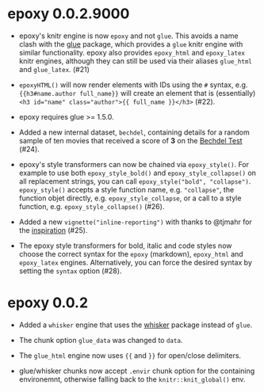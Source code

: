 # epoxy 0.0.2.9000

* epoxy's knitr engine is now `epoxy` and not `glue`. This avoids a name clash
  with the [glue](https://glue.tidyverse.org) package, which provides a `glue`
  knitr engine with similar functionality. epoxy also provides `epoxy_html` and
  `epoxy_latex` knitr engines, although they can still be used via their aliases
  `glue_html` and `glue_latex`. (#21)
  
* `epoxyHTML()` will now render elements with IDs using the `#` syntax, e.g.
  `{{h3#name.author full_name}}` will create an element that is (essentially)
  `<h3 id="name" class="author">{{ full_name }}</h3>` (#22).

* epoxy requires glue >= 1.5.0.

* Added a new internal dataset, `bechdel`, containing details for a random
  sample of ten movies that received a score of **3** on the 
  [Bechdel Test](https://bechdeltest.com) (#24).
  
* epoxy's style transformers can now be chained via `epoxy_style()`. For example
  to use both `epoxy_style_bold()` and `epoxy_style_collapse()` on all
  replacement strings, you can call `epoxy_style("bold", "collapse")`.
  `epoxy_style()` accepts a style function name, e.g. `"collapse"`, the function
  objet directly, e.g. `epoxy_style_collapse`, or a call to a style function,
  e.g. `epoxy_style_collapse()` (#26).
  
* Added a new `vignette("inline-reporting")` with thanks to @tjmahr for the
  [inspiration](https://www.tjmahr.com/lists-knitr-secret-weapon/) (#25).
  
* The epoxy style transformers for bold, italic and code styles now choose the
  correct syntax for the `epoxy` (markdown), `epoxy_html` and `epoxy_latex`
  engines. Alternatively, you can force the desired syntax by setting the
  `syntax` option (#28).

# epoxy 0.0.2

* Added a `whisker` engine that uses the [whisker](https://github.com/edwindj/whisker)
  package instead of `glue`.

* The chunk option `glue_data` was changed to `data`.

* The `glue_html` engine now uses `{{` and `}}` for open/close delimiters.

* glue/whisker chunks now accept `.envir` chunk option for the containing
  environemnt, otherwise falling back to the `knitr::knit_global()` env.
